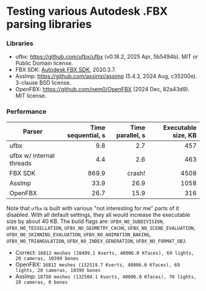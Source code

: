 # Testing various Autodesk .FBX parsing libraries

### Libraries

* ufbx: https://github.com/ufbx/ufbx (v0.18.2, 2025 Apr, 5b5494b). MIT or Public Domain license.
* FBX SDK: [Autodesk FBX SDK](https://aps.autodesk.com/developer/overview/fbx-sdk), 2020.3.7.
* AssImp: https://github.com/assimp/assimp (5.4.3, 2024 Aug, c35200e). 3-clause BSD license.
* OpenFBX: https://github.com/nem0/OpenFBX (2024 Dec, 82a43d9). MIT license.


### Performance

| Parser                   | Time sequential, s | Time parallel, s | Executable size, KB |
|--------------------------|------:|-------:|-----:|
| ufbx                     |   9.8 |    2.7 |  457 |
| ufbx w/ internal threads |   4.4 |    2.6 |  463 |
| FBX SDK                  | 869.9 | crash! | 4508 |
| AssImp                   |  33.9 |   26.9 | 1058 |
| OpenFBX                  |  26.7 |   15.9 |  316 |

Note that `ufbx` is built with various "not interesting for me" parts of it disabled. With all default
settings, they all would increase the executable size by about 40 KB. The build flags are:
`UFBX_NO_SUBDIVISION`, `UFBX_NO_TESSELLATION`, `UFBX_NO_GEOMETRY_CACHE`, `UFBX_NO_SCENE_EVALUATION`,
`UFBX_NO_SKINNING_EVALUATION`, `UFBX_NO_ANIMATION_BAKING`, `UFBX_NO_TRIANGULATION`,
`UFBX_NO_INDEX_GENERATION`, `UFBX_NO_FORMAT_OBJ`.

- Correct: `16812 meshes (28499.1 Kverts, 40006.0 Kfaces), 69 lights, 20 cameras, 10399 bones`
- OpenFBX: `16812 meshes (132519.7 Kverts, 40006.0 Kfaces), 69 lights, 20 cameras, 10399 bones`
- AssImp: `18750 meshes (132504.1 Kverts, 40006.0 Kfaces), 70 lights, 20 cameras, 0 bones`
